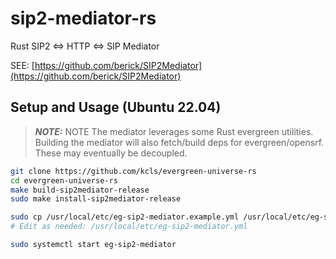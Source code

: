 # sip2-mediator-rs

Rust SIP2 &lt;=> HTTP &lt;=> SIP Mediator

SEE: [https://github.com/berick/SIP2Mediator](https://github.com/berick/SIP2Mediator)

## Setup and Usage (Ubuntu 22.04)

> **_NOTE:_** NOTE The mediator leverages some Rust evergreen utilities.  Building the mediator will also fetch/build deps for evergreen/opensrf.  These may eventually be decoupled.

```sh
git clone https://github.com/kcls/evergreen-universe-rs                                  
cd evergreen-universe-rs
make build-sip2mediator-release                                                
sudo make install-sip2mediator-release                                         

sudo cp /usr/local/etc/eg-sip2-mediator.example.yml /usr/local/etc/eg-sip2-mediator.yml
# Edit as needed: /usr/local/etc/eg-sip2-mediator.yml

sudo systemctl start eg-sip2-mediator
```
